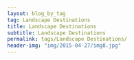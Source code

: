 ```yaml
---
layout: blog_by_tag
tag: Landscape Destinations
title: Landscape Destinations
subtitle: Landscape Destinations
permalink: tags/Landscape Destinations/
header-img: "img/2015-04-27/img8.jpg"
---
```

